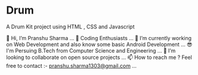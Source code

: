 # Drum
A Drum Kit project using HTML , CSS and Javascript

👋 Hi, I’m Pranshu Sharma ... 👀 Coding Enthusiasts ... 🌱 I’m currently working on Web Development and also know some basic Android Development ... 😎 I'm Persuing B.Tech from Computer Science and Engineering ... 💞️ I’m looking to collaborate on open source projects ... 📫 How to reach me ? Feel free to contact :- pranshu.sharma1303@gmail.com ...
